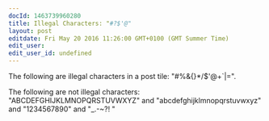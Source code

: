 ```yaml
---
docId: 1463739960280
title: Illegal Characters: "#?$'@"
layout: post
editdate: Fri May 20 2016 11:26:00 GMT+0100 (GMT Summer Time)
edit_user: 
edit_user_id: undefined
---
```


The following are illegal characters in a post tile: "#%&{}\*/$'@+`|=".

The following are not illegal characters: "ABCDEFGHIJKLMNOPQRSTUVWXYZ" and "abcdefghijklmnopqrstuvwxyz" and "1234567890" and "_.\-~\?! "


